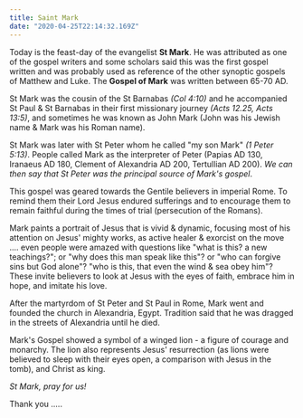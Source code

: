 ```yaml
---
title: Saint Mark
date: "2020-04-25T22:14:32.169Z"
---
```


Today is the feast-day of the evangelist **St Mark**.  He was attributed as one of the gospel writers and some scholars said this was the first gospel written and was probably used as reference of the other synoptic gospels of Matthew and Luke.  The **Gospel of Mark** was written between 65-70 AD.

St Mark was the cousin of the St Barnabas *(Col 4:10)* and he accompanied St Paul & St Barnabas in their first missionary journey
*(Acts 12.25, Acts 13:5)*, and sometimes he was known as John Mark (John was his Jewish name & Mark was his Roman name).

St Mark was later with St Peter whom he called "my son Mark" *(1 Peter 5:13)*.  People called Mark as the interpreter of Peter (Papias AD 130, Iranaeus AD 180, Clement of Alexandria AD 200, Tertullian AD 200).  *We can then say that St Peter was the principal source of Mark's gospel*.

This gospel was geared towards the Gentile believers in imperial Rome.  To remind them their Lord Jesus endured sufferings and to encourage them to remain faithful during the times of trial (persecution of the Romans).

Mark paints a portrait of Jesus that is vivid & dynamic, focusing most of his attention on Jesus' mighty works, as active healer & exorcist on the move  .... even people were amazed with questions like "what is this? a new teachings?"; or "why does this man speak like this"? or "who can forgive sins but God alone"? "who is this, that even the wind & sea obey him"?  These invite believers to look at Jesus with the eyes of faith, embrace him in hope, and imitate his love.  

After the martyrdom of St Peter and St Paul in Rome, Mark went and founded the church in Alexandria, Egypt. Tradition said that he was dragged in the streets of Alexandria until he died.

Mark's Gospel showed a symbol of a winged lion - a figure of courage and monarchy.  The lion also represents Jesus' resurrection (as lions were believed to sleep with their eyes open, a comparison with Jesus in the tomb), and Christ as king.

*St Mark, pray for us!*

Thank you .....